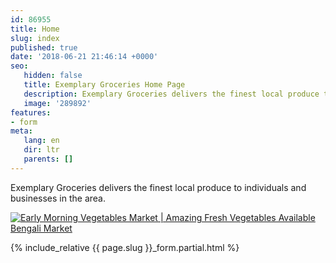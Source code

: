 ```yaml
---
id: 86955
title: Home
slug: index
published: true
date: '2018-06-21 21:46:14 +0000'
seo:
   hidden: false
   title: Exemplary Groceries Home Page
   description: Exemplary Groceries delivers the finest local produce to individuals and businesses in the area.
   image: '289892'
features:
- form
meta:
   lang: en
   dir: ltr
   parents: []
---
```


Exemplary Groceries delivers the finest local produce to individuals and businesses in the area.

<!--{% video youtube wSf1BDTCorU %}-->
[![Early Morning Vegetables Market \| Amazing Fresh Vegetables Available Bengali Market](https://i.ytimg.com/vi/wSf1BDTCorU/hqdefault.jpg)](https://www.youtube.com/watch?v=wSf1BDTCorU)
<!--{% endvideo %}-->

{% include_relative {{ page.slug }}_form.partial.html %}
